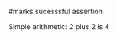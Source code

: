 #marks sucesssful assertion

Simple arithmetic: 2 plus 2 is 4

<!--OUTPUT
> **In da spec:** executed: 1, passed: 1

#marks sucesssful assertion

Simple arithmetic: 2 plus 2 is **4**
-->